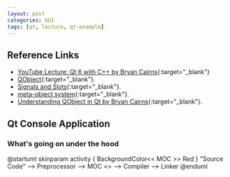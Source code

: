 ```yaml
---
layout: post
categories: GUI
tags: [qt, lecture, qt-example]
---
```


## Reference Links

- [YouTube Lecture: Qt 6 with C++ by Bryan Cairns](<https://www.youtube.com/watch?v=KugPAznC4Yo&list=PLUbFnGajtZlXbrbdlraCe3LMC_YH5abao&index=6>){:target="_blank"}
- [QObject](<https://doc.qt.io/qt-6/qobject.html>){:target="_blank"}.
- [Signals and Slots](<https://doc.qt.io/qt-6/signalsandslots.html>){:target="_blank"}.
- [meta-object system](<https://doc.qt.io/qt-6/metaobjects.html>){:target="_blank"}.
- [Understanding QObject in Qt by Bryan Cairns](<https://bcairns.medium.com/understanding-qobject-in-qt-97de374ca0cd>){:target="_blank"}.

## Qt Console Application

### What's going on under the hood

@startuml
skinparam activity {
  BackgroundColor<< MOC >> Red
}
"Source Code" --> Preprocessor
--> MOC <<MOC>>
--> Compiler
--> Linker
@enduml
